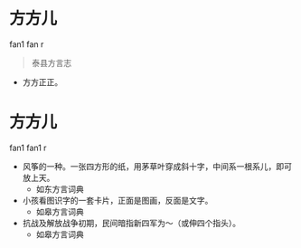 # 方方儿
fan1 fan r
> 泰县方言志
- 方方正正。

# 方方儿
fan1 fan1 r
+ 风筝的一种。一张四方形的纸，用茅草叶穿成斜十字，中间系一根系儿，即可放上天。
  * 如东方言词典
+ 小孩看图识字的一套卡片，正面是图画，反面是文字。
  * 如皋方言词典
+ 抗战及解放战争初期，民间暗指新四军为～（或伸四个指头）。
  * 如皋方言词典
